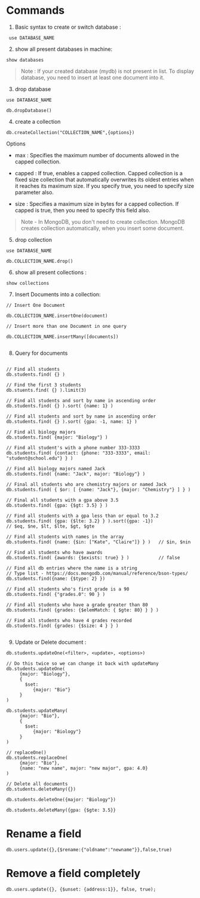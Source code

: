 # Commands

1. Basic syntax to create or switch database :

` use DATABASE_NAME`

2. show all present databases in machine:

`show databases`

> Note : If your created database (mydb) is not present in list. To display database, you need to insert at least one document into it.

3. drop database

```
use DATABASE_NAME

db.dropDatabase()
```

4. create a collection

```
db.createCollection("COLLECTION_NAME",{options})
```

Options

- max : Specifies the maximum number of documents allowed in the capped collection.

- capped : If true, enables a capped collection. Capped collection is a fixed size collection that automatically overwrites its oldest entries when it reaches its maximum size. If you specify true, you need to specify size parameter also.

- size : Specifies a maximum size in bytes for a capped collection. If capped is true, then you need to specify this field also.

> Note - In MongoDB, you don't need to create collection. MongoDB creates collection automatically, when you insert some document.

5. drop collection

```
use DATABASE_NAME

db.COLLECTION_NAME.drop()
```

6. show all present collections :

`show collections`

7. Insert Documents into a collection:

```
// Insert One Document

db.COLLECTION_NAME.insertOne(document)

// Insert more than one Document in one query

db.COLLECTION_NAME.insertMany([documents])


```

8. Query for documents

```

// Find all students
db.students.find( {} )

// Find the first 3 students
db.stuents.find( {} ).limit(3)

// Find all students and sort by name in ascending order
db.students.find( {} ).sort( {name: 1} )

// Find all students and sort by name in ascending order
db.students.find( {} ).sort( {gpa: -1, name: 1} )

// Find all biology majors
db.students.find( {major: "Biology"} )

// Find all student's with a phone number 333-3333
db.students.find( {contact: {phone: "333-3333", email: "student@school.edu"} } )

// Find all biology majors named Jack
db.students.find( {name: "Jack", major: "Biology"} )

// Final all students who are chemistry majors or named Jack
db.students.find( { $or: [ {name: "Jack"}, {major: "Chemistry"} ] } )

// Final all students with a gpa above 3.5
db.students.find( {gpa: {$gt: 3.5} } )

// Find all students with a gpa less than or equal to 3.2
db.students.find( {gpa: {$lte: 3.2} } ).sort({gpa: -1})                  // $eq, $ne, $lt, $lte, $gt, $gte

// Find all students with names in the array
db.students.find( {name: {$in: ["Kate", "Claire"]} } )   // $in, $nin

// Find all students who have awards
db.students.find( {awards: {$exists: true} } )           // false

// Find all db entries where the name is a string
// Type list - https://docs.mongodb.com/manual/reference/bson-types/
db.students.find({name: {$type: 2} })

// Find all students who's first grade is a 90
db.students.find( {"grades.0": 90 } )

// Find all students who have a grade greater than 80
db.students.find( {grades: {$elemMatch: { $gte: 80} } } )

// Find all students who have 4 grades recorded
db.students.find( {grades: {$size: 4 } } )


```

9. Update or Delete document :

```
db.students.updateOne(<filter>, <update>, <options>)

// Do this twice so we can change it back with updateMany
db.students.updateOne(
     {major: "Biology"},
     {
       $set:
          {major: "Bio"}
     }
)

db.students.updateMany(
     {major: "Bio"},
     {
       $set:
          {major: "Biology"}
     }
)

// replaceOne()
db.students.replaceOne(
     {major: "Bio"},
     {name: "new name", major: "new major", gpa: 4.0}
)

// Delete all documents
db.students.deleteMany({})

db.students.deleteOne({major: "Biology"})

db.students.deleteMany({gpa: {$gte: 3.5}}

```

# Rename a field

`db.users.update({},{$rename:{"oldname":"newname"}},false,true)`

# Remove a field completely

```
db.users.update({}, {$unset: {address:1}}, false, true);

```

